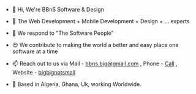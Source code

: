 - 👋 Hi, We're BBnS Software & Design
- 💞️ The Web Development + Mobile Development + Design + ... experts
- 🫶 We respond to "The Software People"
- 😍 We contribute to making the world a better and easy place one software at a time
- 📫 Reach out to us via Mail - [bbns.big@gmail.com](mailto:bbns.big@gmail.com) , Phone - [Call](tel:+233270320228) , Website - [bigbignotsmall](https://bigbignotsmall.com)

- 📍 Based in Algeria, Ghana, Uk, working Worldwide.

<!---
bigbignotsmall/bigbignotsmall is a ✨ special ✨ repository because its `README.md` (this file) appears on your GitHub profile.
You can click the Preview link to take a look at your changes.
--->
